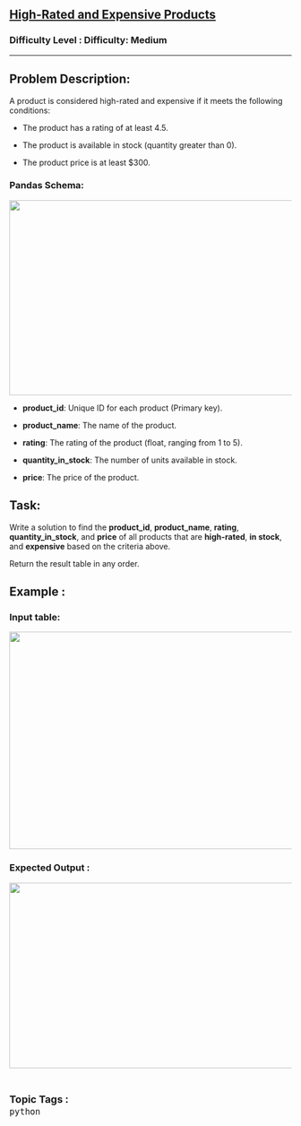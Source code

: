 <h2><a href="https://www.geeksforgeeks.org/problems/high-rated-and-expensive-products/1?page=2&category=python&sortBy=submissions">High-Rated and Expensive Products</a></h2><h3>Difficulty Level : Difficulty: Medium</h3><hr><div class="problems_problem_content__Xm_eO"><h2>Problem Description:</h2>
<p>A product is considered high-rated and expensive if it meets the following conditions:</p>
<ul>
<li>
<p>The product has a rating of at least 4.5.</p>
</li>
<li>
<p>The product is available in stock (quantity greater than 0).</p>
</li>
<li>
<p>The product price is at least $300.</p>
</li>
</ul>
<h3>Pandas Schema:</h3>
<p><img src="https://media.geeksforgeeks.org/img-practice/prod/addEditProblem/894752/Web/Other/blobid0_1746527915.png" width="564" height="348"></p>
<ul>
<li>
<p><strong>product_id</strong>: Unique ID for each product (Primary key).</p>
</li>
<li>
<p><strong>product_name</strong>: The name of the product.</p>
</li>
<li>
<p><strong>rating</strong>: The rating of the product (float, ranging from 1 to 5).</p>
</li>
<li>
<p><strong>quantity_in_stock</strong>: The number of units available in stock.</p>
</li>
<li>
<p><strong>price</strong>: The price of the product.</p>
</li>
</ul>
<h2>Task:</h2>
<p>Write a solution to find the <strong>product_id</strong>, <strong>product_name</strong>, <strong>rating</strong>, <strong>quantity_in_stock</strong>, and <strong>price</strong> of all products that are <strong>high-rated</strong>, <strong>in stock</strong>, and <strong>expensive</strong> based on the criteria above.</p>
<p>Return the result table in any order.</p>
<h2>Example :</h2>
<h3>Input table<strong>:</strong></h3>
<p><strong><img src="https://media.geeksforgeeks.org/img-practice/prod/addEditProblem/894752/Web/Other/blobid1_1746527951.png" width="815" height="388"></strong></p>
<h3>Expected Output<strong> :</strong></h3>
<p><strong><img src="https://media.geeksforgeeks.org/img-practice/prod/addEditProblem/894752/Web/Other/blobid2_1746527973.png" width="818" height="331"></strong></p></div><br><p><span style=font-size:18px><strong>Topic Tags : </strong><br><code>python</code>&nbsp;
